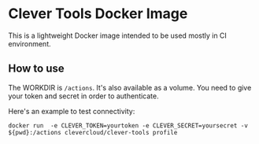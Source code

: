 # Clever Tools Docker Image

This is a lightweight Docker image intended to be used mostly in CI environment. 

## How to use

The WORKDIR is `/actions`. It's also available as a volume. You need to give your token and secret in order to authenticate.

Here's an example to test connectivity:

```
docker run  -e CLEVER_TOKEN=yourtoken -e CLEVER_SECRET=yoursecret -v ${pwd}:/actions clevercloud/clever-tools profile
```
